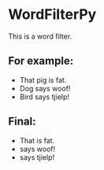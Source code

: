 # WordFilterPy

This is a word filter.

## For example:
- That pig is fat.
- Dog says woof!
- Bird says tjielp!
## Final:
- That is fat.
- says woof!
- says tjielp!
